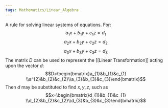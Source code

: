 ```yaml
---
tags: Mathematics/Linear_Algebra
---
```


A rule for solving linear systems of equations. For:$$a_{1}x+b_{1}y+c_{1}z=d_{1}$$$$a_{2}x+b_{2}y+c_{2}z=d_2$$$$a_{3}x+b_{3}y +c_{3}z=d_{3}$$The matrix $D$ can be used to represent the [[Linear Transformation]] acting upon the vector $d$:$$D=\begin{bmatrix}a_{1}&b_{1}&c_{1} \\a^{2}&b_{2}&c_{2}\\a_{3}&b_{3}&c_{3}\end{bmatrix}$$Then $d$ may be substituted to find $x,y,z$, such as $$x=\begin{bmatrix}d_{1}&b_{1}&c_{1} \\d_{2}&b_{2}&c_{2}\\d_{3}&b_{3}&c_{3}\end{bmatrix}$$